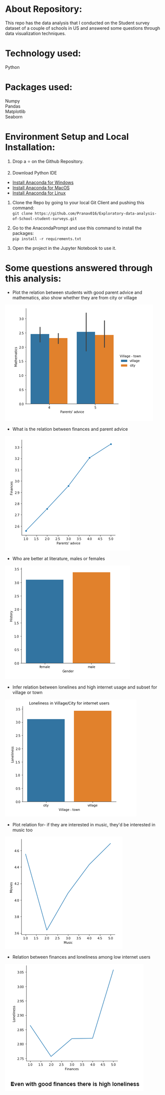 # About Repository:
This repo has the data analysis that I conducted on the Student survey dataset of a couple of schools in US and answered some questions through data visualization techniques.

# Technology used:
Python

# Packages used:
Numpy <br/>
Pandas <br/>
Matplotlib <br/>
Seaborn <br/>

# Environment Setup and Local Installation:
1. Drop a :star: on the Github Repository.

1. Download Python IDE <br/>
*	[Install Anaconda for Windows](https://docs.anaconda.com/anaconda/install/windows/) <br/>
*	[Install Anaconda for MacOS](https://docs.anaconda.com/anaconda/install/mac-os/) <br/>
*	[Install Anaconda for Linux](https://docs.anaconda.com/anaconda/install/linux/) <br/>

1. Clone the Repo by going to your local Git Client and pushing this command: <br/>
	```git clone https://github.com/Pranav016/Exploratory-data-analysis-of-School-student-surveys.git```

1. Go to the AnacondaPrompt and use this command to install the packages: <br/>
	```pip install -r requirements.txt```

1. Open the project in the Jupyter Notebook to use it.

# Some questions answered through this analysis:

* Plot the relation between students with good parent advice and mathematics, also show whether they are from city or village

![Plot1](/plots/plot1.PNG)

* What is the relation between finances and parent advice

![Plot2](/plots/plot2.PNG)

* Who are better at literature, males or females

![Plot3](/plots/plot3.PNG)

* Infer relation between lonelines and high internet usage and subset for village or town

![Plot4](/plots/plot4.PNG)

* Plot relation for- if they are interested in music, they'd be interested in music too

![Plot5](/plots/plot5.PNG)

* Relation between finances and loneliness among low internet users

![Plot6](/plots/plot6.PNG)